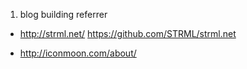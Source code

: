 1.  blog building referrer

* http://strml.net/  https://github.com/STRML/strml.net

* http://iconmoon.com/about/